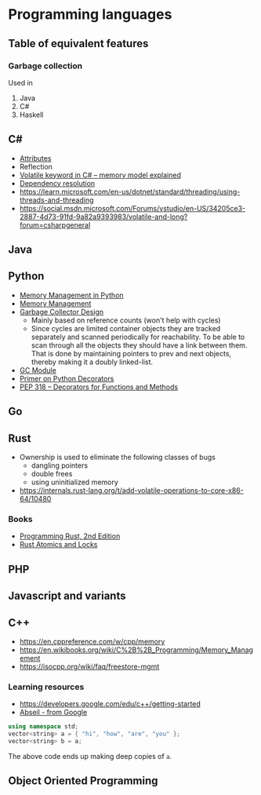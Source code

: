 # Programming languages

## Table of equivalent features

### Garbage collection

Used in

1) Java
2) C#
3) Haskell

## C\#

- [Attributes](https://learn.microsoft.com/en-us/dotnet/csharp/advanced-topics/reflection-and-attributes/)
- Reflection
- [Volatile keyword in C# – memory model explained](https://igoro.com/archive/volatile-keyword-in-c-memory-model-explained/)
- [Dependency resolution](https://learn.microsoft.com/en-us/nuget/concepts/dependency-resolution)
- https://learn.microsoft.com/en-us/dotnet/standard/threading/using-threads-and-threading
- https://social.msdn.microsoft.com/Forums/vstudio/en-US/34205ce3-2887-4d73-91fd-9a82a9393983/volatile-and-long?forum=csharpgeneral

## Java

## Python

- [Memory Management in Python](https://realpython.com/python-memory-management/)
- [Memory Management](https://docs.python.org/3/c-api/memory.html)
- [Garbage Collector Design](https://devguide.python.org/internals/garbage-collector/index.html)
  - Mainly based on reference counts (won't help with cycles)
  - Since cycles are limited container objects they are tracked separately and scanned periodically for reachability. To be able to scan through all the objects they should have a link between them. That is done by maintaining pointers to prev and next objects, thereby making it a doubly linked-list.
- [GC Module](https://docs.python.org/3/library/gc.html)
- [Primer on Python Decorators](https://realpython.com/primer-on-python-decorators/)
- [PEP 318 – Decorators for Functions and Methods](https://peps.python.org/pep-0318/)

## Go

## Rust

- Ownership is used to eliminate the following classes of bugs
  - dangling pointers
  - double frees
  - using uninitialized memory
- https://internals.rust-lang.org/t/add-volatile-operations-to-core-x86-64/10480

### Books

- [Programming Rust, 2nd Edition](https://learning.oreilly.com/library/view/programming-rust-2nd/9781492052586/)
- [Rust Atomics and Locks](https://learning.oreilly.com/library/view/rust-atomics-and/9781098119430/)

## PHP

## Javascript and variants

## C++

- https://en.cppreference.com/w/cpp/memory
- https://en.wikibooks.org/wiki/C%2B%2B_Programming/Memory_Management
- https://isocpp.org/wiki/faq/freestore-mgmt

### Learning resources

- https://developers.google.com/edu/c++/getting-started
- [Abseil - from Google](https://abseil.io/)

```cpp
using namespace std;
vector<string> a = { "hi", "how", "are", "you" };
vector<string> b = a;
```

The above code ends up making deep copies of `a`.

## Object Oriented Programming